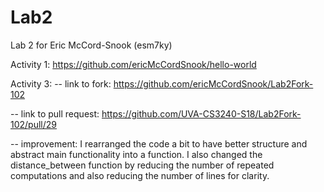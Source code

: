 # Lab2
Lab 2 for Eric McCord-Snook (esm7ky)

Activity 1: https://github.com/ericMcCordSnook/hello-world

Activity 3: 
 -- link to fork: https://github.com/ericMcCordSnook/Lab2Fork-102
 
 -- link to pull request: https://github.com/UVA-CS3240-S18/Lab2Fork-102/pull/29
 
 -- improvement: I rearranged the code a bit to have better structure and abstract main functionality into a function. I also changed the distance_between function by reducing the number of repeated computations and also reducing the number of lines for clarity.


